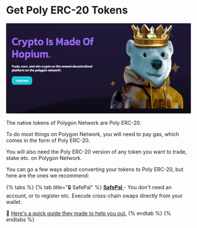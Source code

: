 # Get Poly ERC-20 Tokens

![](<../.gitbook/assets/intro-header (2).png>)

The native tokens of Polygon Network are Poly ERC-20.

To do most things on Polygon Network, you will need to pay gas, which comes in the form of Poly ERC-20.

You will also need the Poly ERC-20 version of any token you want to trade, stake etc. on Polygon Network.

You can go a few ways about converting your tokens to Poly ERC-20, but here are the ones we recommend:

{% tabs %}
{% tab title="🔒 SafePal" %}
[**SafePal** ](https://safepal.io/download)- You don't need an account, or to register etc. Execute cross-chain swaps directly from your wallet.

📖 [Here's a quick guide they made to help you out.](https://docs.safepal.io/safepal-app/cross-chain-swap-tutorial)
{% endtab %}
{% endtabs %}
